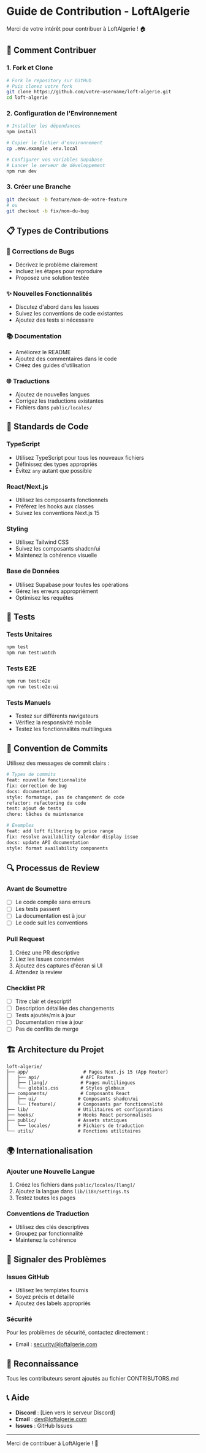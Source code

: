 # Guide de Contribution - LoftAlgerie

Merci de votre intérêt pour contribuer à LoftAlgerie ! 🏠

## 🚀 Comment Contribuer

### 1. Fork et Clone
```bash
# Fork le repository sur GitHub
# Puis clonez votre fork
git clone https://github.com/votre-username/loft-algerie.git
cd loft-algerie
```

### 2. Configuration de l'Environnement
```bash
# Installer les dépendances
npm install

# Copier le fichier d'environnement
cp .env.example .env.local

# Configurer vos variables Supabase
# Lancer le serveur de développement
npm run dev
```

### 3. Créer une Branche
```bash
git checkout -b feature/nom-de-votre-feature
# ou
git checkout -b fix/nom-du-bug
```

## 📋 Types de Contributions

### 🐛 Corrections de Bugs
- Décrivez le problème clairement
- Incluez les étapes pour reproduire
- Proposez une solution testée

### ✨ Nouvelles Fonctionnalités
- Discutez d'abord dans les Issues
- Suivez les conventions de code existantes
- Ajoutez des tests si nécessaire

### 📚 Documentation
- Améliorez le README
- Ajoutez des commentaires dans le code
- Créez des guides d'utilisation

### 🌐 Traductions
- Ajoutez de nouvelles langues
- Corrigez les traductions existantes
- Fichiers dans `public/locales/`

## 🎯 Standards de Code

### TypeScript
- Utilisez TypeScript pour tous les nouveaux fichiers
- Définissez des types appropriés
- Évitez `any` autant que possible

### React/Next.js
- Utilisez les composants fonctionnels
- Préférez les hooks aux classes
- Suivez les conventions Next.js 15

### Styling
- Utilisez Tailwind CSS
- Suivez les composants shadcn/ui
- Maintenez la cohérence visuelle

### Base de Données
- Utilisez Supabase pour toutes les opérations
- Gérez les erreurs appropriément
- Optimisez les requêtes

## 🧪 Tests

### Tests Unitaires
```bash
npm test
npm run test:watch
```

### Tests E2E
```bash
npm run test:e2e
npm run test:e2e:ui
```

### Tests Manuels
- Testez sur différents navigateurs
- Vérifiez la responsivité mobile
- Testez les fonctionnalités multilingues

## 📝 Convention de Commits

Utilisez des messages de commit clairs :

```bash
# Types de commits
feat: nouvelle fonctionnalité
fix: correction de bug
docs: documentation
style: formatage, pas de changement de code
refactor: refactoring du code
test: ajout de tests
chore: tâches de maintenance

# Exemples
feat: add loft filtering by price range
fix: resolve availability calendar display issue
docs: update API documentation
style: format availability components
```

## 🔍 Processus de Review

### Avant de Soumettre
- [ ] Le code compile sans erreurs
- [ ] Les tests passent
- [ ] La documentation est à jour
- [ ] Le code suit les conventions

### Pull Request
1. Créez une PR descriptive
2. Liez les Issues concernées
3. Ajoutez des captures d'écran si UI
4. Attendez la review

### Checklist PR
- [ ] Titre clair et descriptif
- [ ] Description détaillée des changements
- [ ] Tests ajoutés/mis à jour
- [ ] Documentation mise à jour
- [ ] Pas de conflits de merge

## 🏗️ Architecture du Projet

```
loft-algerie/
├── app/                    # Pages Next.js 15 (App Router)
│   ├── api/               # API Routes
│   ├── [lang]/            # Pages multilingues
│   └── globals.css        # Styles globaux
├── components/            # Composants React
│   ├── ui/               # Composants shadcn/ui
│   └── [feature]/        # Composants par fonctionnalité
├── lib/                  # Utilitaires et configurations
├── hooks/                # Hooks React personnalisés
├── public/               # Assets statiques
│   └── locales/          # Fichiers de traduction
└── utils/                # Fonctions utilitaires
```

## 🌍 Internationalisation

### Ajouter une Nouvelle Langue
1. Créez les fichiers dans `public/locales/[lang]/`
2. Ajoutez la langue dans `lib/i18n/settings.ts`
3. Testez toutes les pages

### Conventions de Traduction
- Utilisez des clés descriptives
- Groupez par fonctionnalité
- Maintenez la cohérence

## 🚨 Signaler des Problèmes

### Issues GitHub
- Utilisez les templates fournis
- Soyez précis et détaillé
- Ajoutez des labels appropriés

### Sécurité
Pour les problèmes de sécurité, contactez directement :
- Email : security@loftalgerie.com

## 🎉 Reconnaissance

Tous les contributeurs seront ajoutés au fichier CONTRIBUTORS.md

## 📞 Aide

- **Discord** : [Lien vers le serveur Discord]
- **Email** : dev@loftalgerie.com
- **Issues** : GitHub Issues

---

Merci de contribuer à LoftAlgerie ! 🚀